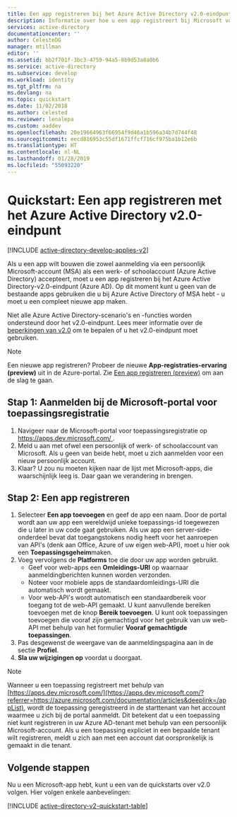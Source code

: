 ```yaml
---
title: Een app registreren bij het Azure Active Directory v2.0-eindpunt | Microsoft Docs
description: Informatie over hoe u een app registreert bij Microsoft voor het inschakelen van aanmelding bij en toegang tot Microsoft-services met behulp van het Azure Active Directory v2.0-eindpunt.
services: active-directory
documentationcenter: ''
author: CelesteDG
manager: mtillman
editor: ''
ms.assetid: bb2f701f-3bc3-4759-94a5-8b9d53a8a0b6
ms.service: active-directory
ms.subservice: develop
ms.workload: identity
ms.tgt_pltfrm: na
ms.devlang: na
ms.topic: quickstart
ms.date: 11/02/2018
ms.author: celested
ms.reviewer: lenalepa
ms.custom: aaddev
ms.openlocfilehash: 20e19664963f66954f9d46a1b596a34b7d744f48
ms.sourcegitcommit: eecd816953c55df1671ffcf716cf975ba1b12e6b
ms.translationtype: HT
ms.contentlocale: nl-NL
ms.lasthandoff: 01/28/2019
ms.locfileid: "55093220"
---
```

# <a name="quickstart-register-an-app-with-the-azure-active-directory-v20-endpoint"></a>Quickstart: Een app registreren met het Azure Active Directory v2.0-eindpunt

[!INCLUDE [active-directory-develop-applies-v2](../../../includes/active-directory-develop-applies-v2.md)]

Als u een app wilt bouwen die zowel aanmelding via een persoonlijk Microsoft-account (MSA) als een werk- of schoolaccount (Azure Active Directory) accepteert, moet u een app registreren bij het Azure Active Directory-v2.0-eindpunt (Azure AD). Op dit moment kunt u geen van de bestaande apps gebruiken die u bij Azure Active Directory of MSA hebt - u moet u een compleet nieuwe app maken.

Niet alle Azure Active Directory-scenario's en -functies worden ondersteund door het v2.0-eindpunt. Lees meer informatie over de [beperkingen van v2.0](active-directory-v2-limitations.md) om te bepalen of u het v2.0-eindpunt moet gebruiken.

> [!NOTE]
> Een nieuwe app registreren? Probeer de nieuwe **App-registraties-ervaring (preview)** uit in de Azure-portal. Zie [Een app registreren (preview)](quickstart-register-app.md) om aan de slag te gaan.

## <a name="step-1-sign-in-to-the-microsoft-application-registration-portal"></a>Stap 1: Aanmelden bij de Microsoft-portal voor toepassingsregistratie

1. Navigeer naar de Microsoft-portal voor toepassingsregistratie op [ https://apps.dev.microsoft.com/ ](https://apps.dev.microsoft.com/?referrer=https://azure.microsoft.com/documentation/articles&deeplink=/appList).
1. Meld u aan met ofwel een persoonlijk of werk- of schoolaccount van Microsoft. Als u geen van beide hebt, moet u zich aanmelden voor een nieuw persoonlijk account.
1. Klaar? U zou nu moeten kijken naar de lijst met Microsoft-apps, die waarschijnlijk leeg is. Daar gaan we verandering in brengen.

## <a name="step-2-register-an-app"></a>Stap 2: Een app registreren

1. Selecteer **Een app toevoegen** en geef de app een naam.
    Door de portal wordt aan uw app een wereldwijd unieke toepassings-id toegewezen die u later in uw code gaat gebruiken. Als uw app een server-side-onderdeel bevat dat toegangstokens nodig heeft voor het aanroepen van API's (denk aan Office, Azure of uw eigen web-API), moet u hier ook een **Toepassingsgeheim**maken.
1. Voeg vervolgens de **Platforms** toe die door uw app worden gebruikt.
    * Geef voor web-apps een **Omleidings-URI** op waarnaar aanmeldingberichten kunnen worden verzonden.
    * Noteer voor mobiele apps de standaardomleidings-URI die automatisch wordt gemaakt.
    * Voor web-API's wordt automatisch een standaardbereik voor toegang tot de web-API gemaakt.
        U kunt aanvullende bereiken toevoegen met de knop **Bereik toevoegen**. U kunt ook toepassingen toevoegen die vooraf zijn gemachtigd voor het gebruik van uw web-API met behulp van het formulier **Vooraf gemachtigde toepassingen**.
1. Pas desgewenst de weergave van de aanmeldingspagina aan in de sectie **Profiel**. 
1. **Sla uw wijzigingen op** voordat u doorgaat.

> [!NOTE]
> Wanneer u een toepassing registreert met behulp van [https://apps.dev.microsoft.com/](https://apps.dev.microsoft.com/?referrer=https://azure.microsoft.com/documentation/articles&deeplink=/appList), wordt de toepassing geregistreerd in de starttenant van het account waarmee u zich bij de portal aanmeldt. Dit betekent dat u een toepassing niet kunt registreren in uw Azure AD-tenant met behulp van een persoonlijk Microsoft-account. Als u een toepassing expliciet in een bepaalde tenant wilt registreren, meldt u zich aan met een account dat oorspronkelijk is gemaakt in die tenant.

## <a name="next-steps"></a>Volgende stappen

Nu u een Microsoft-app hebt, kunt u een van de quickstarts over v2.0 volgen. Hier volgen enkele aanbevelingen:

[!INCLUDE [active-directory-v2-quickstart-table](../../../includes/active-directory-v2-quickstart-table.md)]
